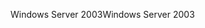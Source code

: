 <span data-ttu-id="747db-101">Windows Server 2003</span><span class="sxs-lookup"><span data-stu-id="747db-101">Windows Server 2003</span></span>